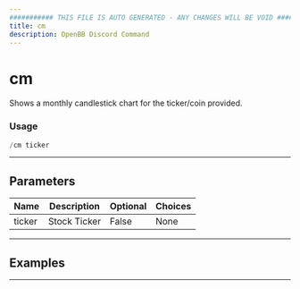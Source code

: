 ```yaml
---
########### THIS FILE IS AUTO GENERATED - ANY CHANGES WILL BE VOID ###########
title: cm
description: OpenBB Discord Command
---
```


# cm

Shows a monthly candlestick chart for the ticker/coin provided.

### Usage

```python wordwrap
/cm ticker
```

---

## Parameters

| Name | Description | Optional | Choices |
| ---- | ----------- | -------- | ------- |
| ticker | Stock Ticker | False | None |


---

## Examples


---
